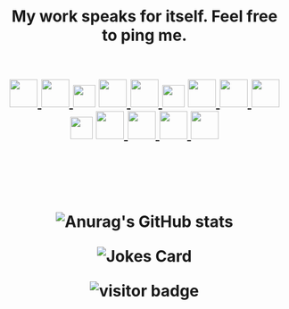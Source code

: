 <br><br>

<!-- THE OPENING HOOK -->
<h1 align="center">
  My work speaks for itself. Feel free to ping me.
  <br><br>

<!-- CONNECTION CENTER -->
<p align="center">
  
  <!-- Email me -->
  <a href="mailto:noam@noamsiegel.com">
    <img src="https://cdn-icons-png.flaticon.com/512/831/831306.png" target="_blank" width="50"/>
  </a>
  <!-- Schedule 30m Call -->
  <a href="https://zcal.co/noam/30min">
    <img src="https://cdn-icons-png.flaticon.com/512/8330/8330515.png" target="_blank" width="50"/>
  </a>
  
 <!-- PORTFOLIO -->
 <img src="https://cdn-icons-png.flaticon.com/512/860/860821.png" width="40"/>

  <!-- FIX Personal Website -->
  <a href= "https://www.linkedin.com/in/noam-siegel/">
    <img src="https://cdn-icons-png.flaticon.com/512/5584/5584030.png" target="_blank" width="50"/>
  </a>
  <!-- FIX Resume -->
  <a href="https://www.linkedin.com/in/noam-siegel/">
    <img src="https://cdn-icons-png.flaticon.com/512/2195/2195529.png" target="_blank" width="50"/>
  </a>
  
<!-- COMPUTER SCIENCE RELATED -->
<img src="https://cdn-icons-png.flaticon.com/512/860/860821.png" width="40"/>
  
  <!-- GitHub  -->
  <a href= "https://github.com/noamsiegel">
    <img src="https://cdn-icons-png.flaticon.com/512/733/733553.png" target="_blank" width="50"/>
  </a>
  <!-- StackOverFlow -->
  <a href="https://stackoverflow.com/users/11591960/noam-siegel">
    <img src="https://cdn-icons-png.flaticon.com/512/2111/2111628.png" target="_blank" width="50"/>
  </a>
  <!-- Grepper -->
  <a href="https://www.codegrepper.com/profile/noam-siegel#">
    <img src="https://repository-images.githubusercontent.com/386788663/b30df306-a46d-465f-874e-dd7ff1942dbb" target="_blank" width="50"/>
  </a>
  <!--  Leetcode?  -->
  
<!-- SOCIAL PLATFORMS -->
<img src="https://cdn-icons-png.flaticon.com/512/860/860821.png" width="40"/>
  
  <!-- LinkedIn -->
  <a href= "https://www.linkedin.com/in/noam-siegel/">
    <img src="https://cdn-icons-png.flaticon.com/512/174/174857.png" target="_blank" width="50"/>
  </a>
  <!-- Medium Blog Posts --> 
  <a href="https:://medium.com/@noam-siegel">
    <img src="https://cdn-icons-png.flaticon.com/512/2504/2504925.png" target="_blank" width="50"/>
  </a>
  <!-- Twitter -->
  <a href= "https://twitter.com/noamsiegel">
    <img src="https://cdn-icons-png.flaticon.com/512/3256/3256013.png" target="_blank" width="50"/>
  </a>
  <!-- YouTube -->
  <a href="https://www.youtube.com/channel/UCgLua0dz2Yk8x_6xxdKQYOw?sub_confirmation=1">
    <img src="https://cdn-icons-png.flaticon.com/512/3256/3256012.png" target="_blank" width="50"/>
  </a>

 <!-- FOR LATER
  <a href="https://www.buymeacoffee.com/">
  <img src="https://img.icons8.com/material-outlined/30/689d6a/cafe.png"/>
  </a>
 -->
</p>

<br><br>

<!-- GitHub Stats (with system theme switch) -->
<!-- [![Noams's GitHub stats-Dark](https://github-readme-stats.vercel.app/api?username=noamsiegel&show_icons=true&theme=dark#gh-dark-mode-only)](https://www.linkedin.com/in/noam-siegel)
[![Noams's GitHub stats-Light](https://github-readme-stats.vercel.app/api?username=noamsiegel&show_icons=true&theme=default#gh-light-mode-only)](https://www.linkedin.com/in/noam-siegel)
   -->
![Anurag's GitHub stats](https://github-readme-stats.vercel.app/api?username=noamsiegel&show_icons=true&theme=transparent)
  
<!-- Random Dev Joke -->
![Jokes Card](https://readme-jokes.vercel.app/api?hideBorder)
  
<!-- Page views counter -->
![visitor badge](https://visitor-badge.glitch.me/badge?page_id=noamsiegel.noamsiegel&center_text=Number%20of%20Profile%20Views) 
